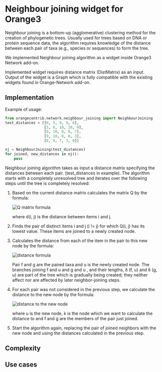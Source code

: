 Neighbour joining widget for Orange3
====================================
Neighbour joining is a bottom-up (agglomerative) clustering method for the creation of phylogenetic trees.
Usually used for trees based on DNA or protein sequence data, the algorithm requires knowledge of the distance between
each pair of taxa (e.g., species or sequences) to form the tree.

We implemented Neighbour joining algorithm as a widget inside Orange3 Network add-on.

Implemented widget requires distance matrix (DistMatrix) as an input. Output of the widget is a Graph which is fully
compatible with the existing widgets found in Orange-Network add-on.



Implementation
--------------
Example of usage:
```python
from orangecontrib.network.neighbour_joining import NeighbourJoining
test_distances = [[0, 5, 9, 9, 8],
                  [5, 0, 10, 10, 9],
                  [9, 10, 0, 8, 7],
                  [9, 10, 8, 0, 3],
                  [8, 9, 7, 3, 0]]

nj = NeighbourJoining(test_distances)
for joined, new_distances in nj():
    pass
```

Neighbour joining algorithm takes as input a distance matrix specifying the distances between each pair.
(test_distances in example). The algorithm starts with a completely unresolved tree and iterates over the following
steps until the tree is completely resolved:

1. Based on the current distance matrix calculates the matrix Q by the formula:

    ![Q matrix formula](http://shrani.si/f/p/1w/4QMqxWU0/qmatrix.jpg "Q matrix formula")

    where d(i, j) is the distance between items i and j.

2. Finds the pair of distinct items i and j (i != j) for which Q(i, j) has its lowest value. These items are joined
to a newly created node.

3. Calculates the distance from each of the item in the pair to this new node by the formula:

    ![distance formula](http://shrani.si/f/b/wZ/1nJ6SWch/img1.png "distance formula")

    Pair f and g are the paired taxa and u is the newly created node. The branches joining f and u and g and u ,
    and their lengths, δ (f, u) and δ (g, u) are part of the tree which is gradually being created; they neither
    affect nor are affected by later neighbor-joining steps.

4. For each pair was not considered in the previous step, we calculate the distance to the new node by the formula:

    ![distance to the new node](http://shrani.si/f/2W/KW/1HavHKL/img2.png "distance to the new node")

    where u is the new node, k is the node which we want to calculate the distance to and f and g are the members of the pair just joined.

5. Start the algorithm again, replacing the pair of joined neighbors with the new node and using the distances calculated in the previous step.

Complexity
----------

Use cases
---------
